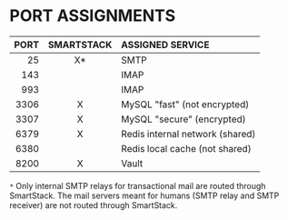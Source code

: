 # PORT ASSIGNMENTS

PORT   | SMARTSTACK | ASSIGNED SERVICE
------:|:----------:|:----------------
  25   |      X*    | SMTP
 143   |            | IMAP
 993   |            | IMAP
3306   |      X     | MySQL "fast" (not encrypted)
3307   |      X     | MySQL "secure" (encrypted)
6379   |      X     | Redis internal network (shared)
6380   |            | Redis local cache (not shared)
8200   |      X     | Vault

`*` Only internal SMTP relays for transactional mail are routed through 
SmartStack. The mail servers meant for humans (SMTP relay and SMTP 
receiver) are not routed through SmartStack.

